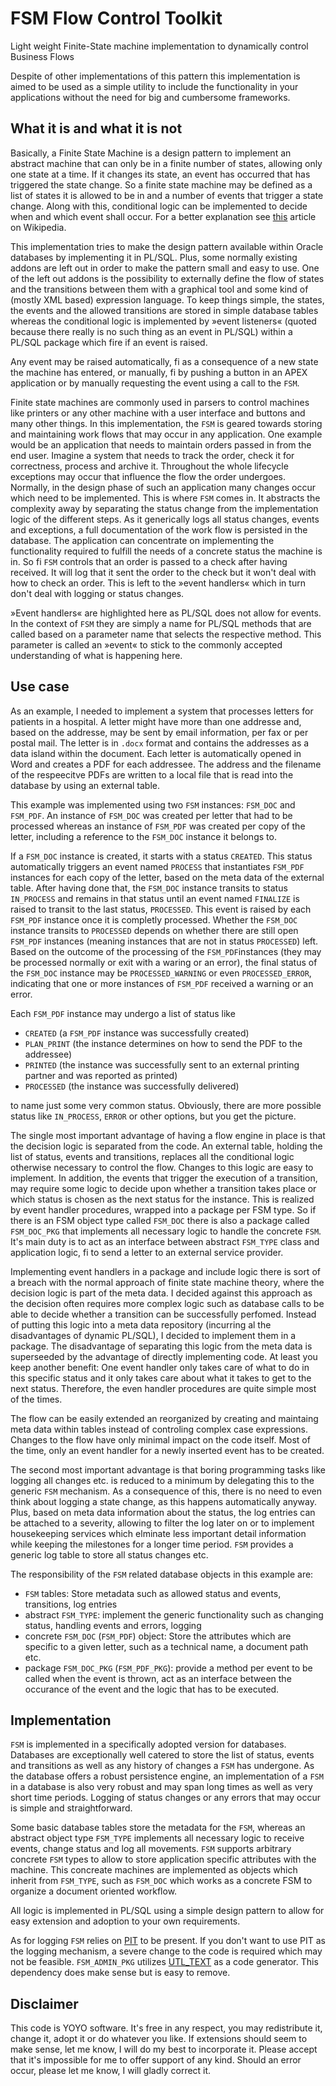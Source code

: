 # FSM Flow Control Toolkit

Light weight Finite-State machine implementation to dynamically control Business Flows

Despite of other implementations of this pattern this implementation is aimed to be used as a simple utility to include the functionality in your applications without the need for big and cumbersome frameworks.

## What it is and what it is not

Basically, a Finite State Machine is a design pattern to implement an abstract machine that can only be in a finite number of states, allowing only one state at a time. If it changes its state, an event has occurred that has triggered the state change. So a finite state machine may be defined as a list of states it is allowed to be in and a number of events that trigger a state change. Along with this, conditional logic can be implemented to decide when and which event shall occur. For a better explanation see [this](https://en.wikipedia.org/wiki/Finite-state_machine) article on Wikipedia.

This implementation tries to make the design pattern available within Oracle databases by implementing it in PL/SQL. Plus, some normally existing addons are left out in order to make the pattern small and easy to use. One of the left out addons is the possibility to externally define the flow of states and the transitions between them with a graphical tool and some kind of (mostly XML based) expression language. To keep things simple, the states, the events and the allowed transitions are stored in simple database tables whereas the conditional logic is implemented by »event listeners« (quoted because there really is no such thing as an event in PL/SQL) within a PL/SQL package which fire if an event is raised.

Any event may be raised automatically, fi as a consequence of a new state the machine has entered, or manually, fi by pushing a button in an APEX application or by manually requesting the event using a call to the `FSM`.

Finite state machines are commonly used in parsers to control machines like printers or any other machine with a user interface and buttons and many other things. In this implementation, the `FSM` is geared towards storing and maintaining work flows that may occur in any application. One example would be an application that needs to maintain orders passed in from the end user. Imagine a system that needs to track the order, check it for correctness, process and archive it. Throughout the whole lifecycle exceptions may occur that influence the flow the order undergoes. Normally, in the design phase of such an application many changes occur which need to be implemented.
This is where `FSM` comes in. It abstracts the complexity away by separating the status change from the implementation logic of the different steps. As it generically logs all status changes, events and exceptions, a full documentation of the work flow is persisted in the database. The application can concentrate on implementing the functionality required to fulfill the needs of a concrete status the machine is in. So fi `FSM` controls that an order is passed to a check after having received. It will log that it sent the order to the check but it won't deal with how to check an order. This is left to the »event handlers« which in turn don't deal with logging or status changes.

»Event handlers« are highlighted here as PL/SQL does not allow for events. In the context of `FSM` they are simply a name for PL/SQL methods that are called based on a parameter name that selects the respective method. This parameter is called an »event« to stick to the commonly accepted understanding of what is happening here.

## Use case

As an example, I needed to implement a system that processes letters for patients in a hospital. A letter might have more than one addresse and, based on the addresse, may be sent by email information, per fax or per postal mail. The letter is in `.docx` format and contains the addresses as a data island within the document. Each letter is automatically opened in Word and creates a PDF for each addressee. The address and the filename of the respeecitve PDFs are written to a local file that is read into the database by using an external table.

This example was implemented using two `FSM` instances: `FSM_DOC` and `FSM_PDF`. An instance of `FSM_DOC` was created per letter that had to be processed whereas an instance of `FSM_PDF` was created per copy of the letter, including a reference to the `FSM_DOC` instance it belongs to.

If a `FSM_DOC` instance is created, it starts with a status `CREATED`. This status automatically triggers an event named `PROCESS` that instantiates `FSM_PDF` instances for each copy of the letter, based on the meta data of the external table. After having done that, the `FSM_DOC` instance transits to status `IN_PROCESS` and remains in that status until an event named `FINALIZE` is raised to transit to the last status, `PROCESSED`. This event is raised by each `FSM_PDF` instance once it is completly processed. Whether the `FSM_DOC` instance transits to `PROCESSED` depends on whether there are still open `FSM_PDF` instances (meaning instances that are not in status `PROCESSED`) left. Based on the outcome of the processing of the `FSM_PDF`instances (they may be processed normally or exit with a waring or an error), the final status of the `FSM_DOC` instance may be `PROCESSED_WARNING` or even `PROCESSED_ERROR`, indicating that one or more instances of `FSM_PDF` received a warning or an error. 

Each `FSM_PDF` instance may undergo a list of status like 
- `CREATED` (a `FSM_PDF` instance was successfully created)
- `PLAN_PRINT` (the instance determines on how to send the PDF to the addressee)
- `PRINTED` (the instance was successfully sent to an external printing partner and was reported as printed)
- `PROCESSED` (the instance was successfully delivered)

to name just some very common status. Obviously, there are more possible status like `IN_PROCESS`, `ERROR` or other options, but you get the picture.

The single most important advantage of having a flow engine in place is that the decision logic is separated from the code. An external table, holding the list of status, events and transitions, replaces all the conditional logic otherwise necessary to control the flow. Changes to this logic are easy to implement. In addition, the events that trigger the execution of a transition, may require some logic to decide upon whether a transition takes place or which status is chosen as the next status for the instance. This is realized by event handler procedures, wrapped into a package per FSM type. So if there is an FSM object type called `FSM_DOC` there is also a package called `FSM_DOC_PKG` that implements all necessary logic to handle the concrete `FSM`. It's main duty is to act as an interface between abstract `FSM_TYPE` class and application logic, fi to send a letter to an external service provider.

Implementing event handlers in a package and include logic there is sort of a breach with the normal approach of finite state machine theory, where the decision logic is part of the meta data. I decided against this approach as the decision often requires more complex logic such as database calls to be able to decide whether a transition can be successfully perfomed. Instead of putting this logic into a meta data repository (incurring al the disadvantages of dynamic PL/SQL), I decided to implement them in a package. The disadvantage of separating this logic from the meta data is superseeded by the advantage of directly implementing code. At least you keep another benefit: One event handler only takes care of what to do in this specific status and it only takes care about what it takes to get to the next status. Therefore, the even handler procedures are quite simple most of the times.

The flow can be easily extended an reorganized by creating and maintaing meta data within tables instead of controling complex case expressions. Changes to the flow have only minimal impact on the code itself. Most of the time, only an event handler for a newly inserted event has to be created.

The second most important advantage is that boring programming tasks like logging all changes etc. is reduced to a minimum by delegating this to the generic `FSM` mechanism. As a consequence of this, there is no need to even think about logging a state change, as this happens automatically anyway. Plus, based on meta data information about the status, the log entries can be attached to a severity, allowing to filter the log later on or to implement housekeeping services which elminate less important detail information while keeping the milestones for a longer time period. `FSM` provides a generic log table to store all status changes etc.

The responsibility of the `FSM` related database objects in this example are:
- `FSM` tables: Store metadata such as allowed status and events, transitions, log entries
- abstract `FSM_TYPE`: implement the generic functionality such as changing status, handling events and errors, logging
- concrete `FSM_DOC` (`FSM_PDF`) object: Store the attributes which are specific to a given letter, such as a technical name, a document path etc.
- package `FSM_DOC_PKG` (`FSM_PDF_PKG`): provide a method per event to be called when the event is thrown, act as an interface between the occurance of the event and the logic that has to be executed.

## Implementation

`FSM` is implemented in a specifically adopted version for databases. Databases are exceptionally well catered to store the list of status, events and transitions as well as any history of changes a `FSM` has undergone. As the database offers a robust persistence engine, an implementation of a `FSM` in a database is also very robust and may span long times as well as very short time periods. Logging of status changes or any errors that may occur is simple and straightforward.

Some basic database tables store the metadata for the `FSM`, whereas an abstract object type `FSM_TYPE` implements all necessary logic to receive events, change status and log all movements. `FSM` supports arbitrary concrete `FSM` types to allow to store application specific attributes with the machine. This concreate machines are implemented as objects which inherit from `FSM_TYPE`, such as `FSM_DOC` which works as a concrete FSM to organize a document oriented workflow.

All logic is implemented in PL/SQL using a simple design pattern to allow for easy extension and adoption to your own requirements. 

As for logging `FSM` relies on [PIT](https://github.com/j-sieben/PIT) to be present. If you don't want to use PIT as the logging mechanism, a severe change to the code is required which may not be feasible.
`FSM_ADMIN_PKG` utilizes [UTL_TEXT](https://github.com/j-sieben/UTL_TEXT) as a code generator. This dependency does make sense but is easy to remove.

## Disclaimer

This code is YOYO software. It's free in any respect, you may redistribute it, change it, adopt it or do whatever you like. If extensions should seem to make sense, let me know, I will do my best to incorporate it. Please accept that it's impossible for me to offer support of any kind. Should an error occur, please let me know, I will gladly correct it.
